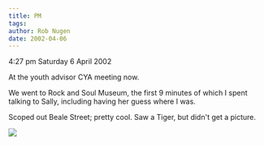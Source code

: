 ```yaml
---
title: PM
tags: 
author: Rob Nugen
date: 2002-04-06
---
```


<p class=date>4:27 pm Saturday 6 April 2002</p>

<p>At the youth advisor CYA meeting now.</p>

<p>We went to Rock and Soul Museum, the first 9 minutes of which I spent
talking to Sally, including having her guess where I was.</p>

<p>Scoped out Beale Street; pretty cool.  Saw a Tiger, but didn't get a
picture.</p>

<p><img src='/images/rob/wL-ROB.gif'/></p>
